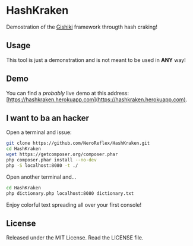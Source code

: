 # HashKraken
Demostration of the [Gishiki](https://github.com/NeroReflex/Gishiki) framework througth hash craking!

## Usage
This tool is just a demonstration and is not meant to be used in __ANY__ way!

## Demo
You can find a *probably* live demo at this address: [https://hashkraken.herokuapp.com](https://hashkraken.herokuapp.com).

## I want to ba an hacker
Open a terminal and issue:
```sh
git clone https://github.com/NeroReflex/HashKraken.git
cd HashKraken
wget https://getcomposer.org/composer.phar
php composer.phar install --no-dev
php -S localhost:8080 -t ./
```

Open another terminal and...
```sh
cd HashKraken
php dictionary.php localhost:8080 dictionary.txt
```

Enjoy colorful text spreading all over your first console!

## License
Released under the MIT License. Read the LICENSE file.
